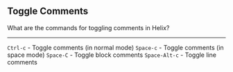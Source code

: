 ## Toggle Comments

What are the commands for toggling comments in Helix?

---

`Ctrl-c` - Toggle comments (in normal mode)
`Space-c` - Toggle comments (in space mode)
`Space-C` - Toggle block comments
`Space-Alt-c` - Toggle line comments

